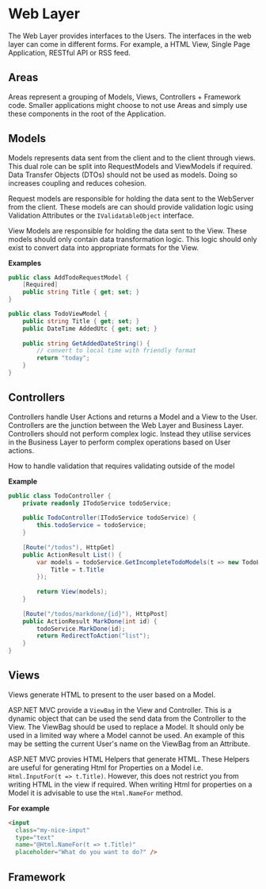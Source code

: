 # Web Layer
The Web Layer provides interfaces to the Users. The interfaces in the web layer can come in different forms. For example, a HTML View, Single Page Application, RESTful API or RSS feed.

## Areas
Areas represent a grouping of Models, Views, Controllers + Framework code. Smaller applications might choose to not use Areas and simply use these components in the root of the Application.

## Models
Models represents data sent from the client and to the client through views. This dual role can be split into RequestModels and ViewModels if required. Data Transfer Objects (DTOs) should not be used as models. Doing so increases coupling and reduces cohesion.

Request models are responsible for holding the data sent to the WebServer from the client. These models are can should provide validation logic using Validation Attributes or the `IValidatableObject` interface.

View Models are responsible for holding the data sent to the View. These models should only contain data transformation logic. This logic should only exist to convert data into appropriate formats for the View.

**Examples**
``` c#
public class AddTodoRequestModel {
    [Required]
    public string Title { get; set; }
}

public class TodoViewModel {
    public string Title { get; set; }
    public DateTime AddedUtc { get; set; }
    
    public string GetAddedDateString() {
        // convert to local time with friendly format
        return "today";
    }
}
```

## Controllers
Controllers handle User Actions and returns a Model and a View to the User. Controllers are the junction between the Web Layer and Business Layer. Controllers should not perform complex logic. Instead they utilise services in the Business Layer to perform complex operations based on User actions.


How to handle validation that requires validating outside of the model

**Example**
```c#
public class TodoController {
    private readonly ITodoService todoService;
    
    public TodoController(ITodoService todoService) {
        this.todoService = todoService;
    }
    
    [Route("/todos"), HttpGet]
    public ActionResult List() {
        var models = todoService.GetIncompleteTodoModels(t => new TodoListItemModel {
            Title = t.Title
        });
        
        return View(models);
    }
    
    [Route("/todos/markdone/{id}"), HttpPost]
    public ActionResult MarkDone(int id) {
        todoService.MarkDone(id);
        return RedirectToAction("list");
    }
}
```

## Views
Views generate HTML to present to the user based on a Model.

ASP.NET MVC provide a `ViewBag` in the View and Controller. This is a dynamic object that can be used the send data from the Controller to the View. The ViewBag should be used to replace a Model. It should only be used in a limited way where a Model cannot be used. An example of this may be setting the current User's name on the ViewBag from an Attribute.

ASP.NET MVC provies HTML Helpers that generate HTML. These Helpers are useful for generating Html for Properties on a Model i.e. `Html.InputFor(t => t.Title)`. However, this does not restrict you from writing HTML in the view if required. When writing Html for properties on a Model it is advisable to use the `Html.NameFor` method.

**For example**
``` Html
<input 
  class="my-nice-input" 
  type="text" 
  name="@Html.NameFor(t => t.Title)" 
  placeholder="What do you want to do?" />
```

## Framework
